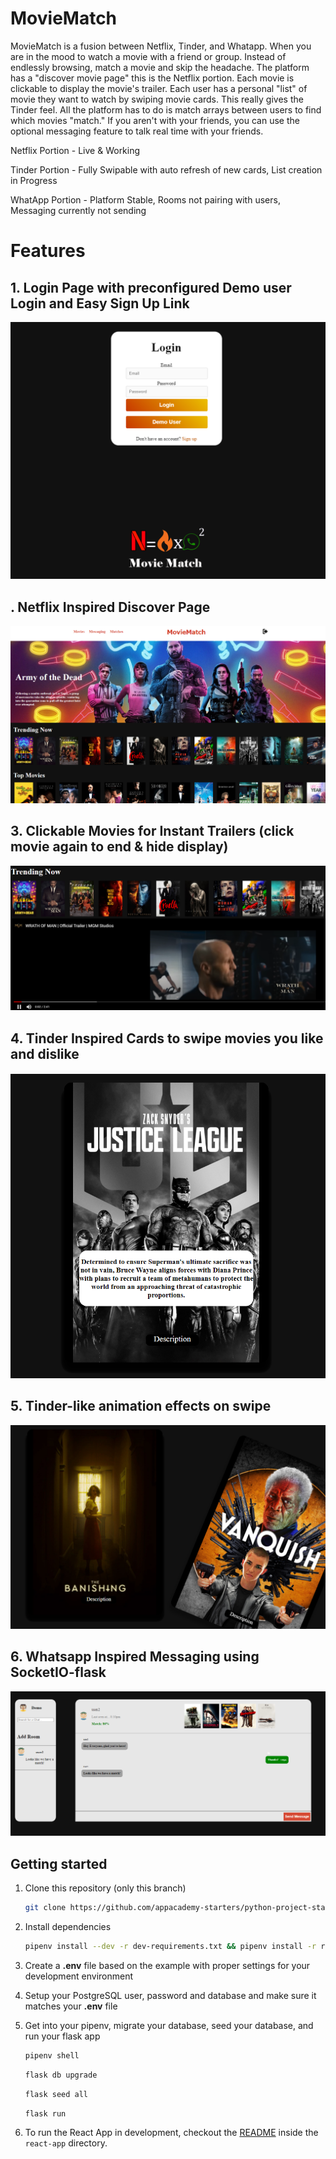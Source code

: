 # MovieMatch

MovieMatch is a fusion between Netflix, Tinder, and Whatapp. When you are in the mood to watch a movie with a friend or group. Instead of endlessly browsing, match a movie and skip the headache. The platform has a "discover movie page" this is the Netflix portion. Each movie is clickable to display the movie's trailer. Each user has a personal "list" of movie they want to watch by swiping movie cards. This really gives the Tinder feel. All the platform has to do is match arrays between users to find which movies "match." If you aren't with your friends, you can use the optional messaging feature to talk real time with your friends.

Netflix Portion - Live & Working

Tinder Portion - Fully Swipable with auto refresh of new cards, List creation in Progress

WhatApp Portion - Platform Stable, Rooms not pairing with users, Messaging currently not sending


# Features
## 1. Login Page with preconfigured Demo user Login and Easy Sign Up Link

<p align="center">
  <img src="Readme-Assets/loginpage.png">
</p>

## . Netflix Inspired Discover Page

<p align="center">
  <img src="Readme-Assets/netflixportion.png">
</p>

## 3. Clickable Movies for Instant Trailers (click movie again to end & hide display)

<p align="center">
  <img src="Readme-Assets/trailer.png">
</p>

## 4. Tinder Inspired Cards to swipe movies you like and dislike

<p align="center">
  <img src="Readme-Assets/Card.png">
</p>

## 5. Tinder-like animation effects on swipe

<p align="center">
  <img src="Readme-Assets/swiper.png">
</p>

## 6. Whatsapp Inspired Messaging using SocketIO-flask

<p align="center">
  <img src="Readme-Assets/messaging.png">
</p>







## Getting started

1. Clone this repository (only this branch)

   ```bash
   git clone https://github.com/appacademy-starters/python-project-starter.git
   ```

2. Install dependencies

      ```bash
      pipenv install --dev -r dev-requirements.txt && pipenv install -r requirements.txt
      ```

3. Create a **.env** file based on the example with proper settings for your
   development environment
4. Setup your PostgreSQL user, password and database and make sure it matches your **.env** file

5. Get into your pipenv, migrate your database, seed your database, and run your flask app

   ```bash
   pipenv shell
   ```

   ```bash
   flask db upgrade
   ```

   ```bash
   flask seed all
   ```

   ```bash
   flask run
   ```

6. To run the React App in development, checkout the [README](./react-app/README.md) inside the `react-app` directory.

